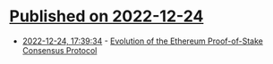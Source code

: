 # [Published on 2022-12-24](index.md)

* [2022-12-24, 17:39:34](https://news.ycombinator.com/item?id=34119048) - [Evolution of the Ethereum Proof-of-Stake Consensus Protocol](https://github.com/ethereum/pos-evolution/blob/master/pos-evolution.md)
